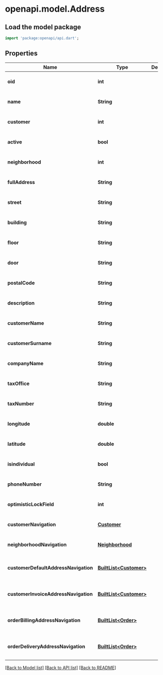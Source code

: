 # openapi.model.Address

## Load the model package
```dart
import 'package:openapi/api.dart';
```

## Properties
Name | Type | Description | Notes
------------ | ------------- | ------------- | -------------
**oid** | **int** |  | [optional] [default to null]
**name** | **String** |  | [optional] [default to null]
**customer** | **int** |  | [optional] [default to null]
**active** | **bool** |  | [optional] [default to null]
**neighborhood** | **int** |  | [optional] [default to null]
**fullAddress** | **String** |  | [optional] [default to null]
**street** | **String** |  | [optional] [default to null]
**building** | **String** |  | [optional] [default to null]
**floor** | **String** |  | [optional] [default to null]
**door** | **String** |  | [optional] [default to null]
**postalCode** | **String** |  | [optional] [default to null]
**description** | **String** |  | [optional] [default to null]
**customerName** | **String** |  | [optional] [default to null]
**customerSurname** | **String** |  | [optional] [default to null]
**companyName** | **String** |  | [optional] [default to null]
**taxOffice** | **String** |  | [optional] [default to null]
**taxNumber** | **String** |  | [optional] [default to null]
**longitude** | **double** |  | [optional] [default to null]
**latitude** | **double** |  | [optional] [default to null]
**isindividual** | **bool** |  | [optional] [default to null]
**phoneNumber** | **String** |  | [optional] [default to null]
**optimisticLockField** | **int** |  | [optional] [default to null]
**customerNavigation** | [**Customer**](Customer.md) |  | [optional] [default to null]
**neighborhoodNavigation** | [**Neighborhood**](Neighborhood.md) |  | [optional] [default to null]
**customerDefaultAddressNavigation** | [**BuiltList&lt;Customer&gt;**](Customer.md) |  | [optional] [default to const []]
**customerInvoiceAddressNavigation** | [**BuiltList&lt;Customer&gt;**](Customer.md) |  | [optional] [default to const []]
**orderBillingAddressNavigation** | [**BuiltList&lt;Order&gt;**](Order.md) |  | [optional] [default to const []]
**orderDeliveryAddressNavigation** | [**BuiltList&lt;Order&gt;**](Order.md) |  | [optional] [default to const []]

[[Back to Model list]](../README.md#documentation-for-models) [[Back to API list]](../README.md#documentation-for-api-endpoints) [[Back to README]](../README.md)


